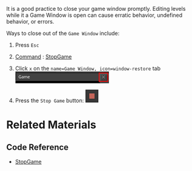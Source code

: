 It is a good practice to close your game window promptly. Editing levels while it a Game Window is open can cause erratic behavior, undefined behavior, or errors. 

Ways to close out of the `Game Window` include:

1. Press `Esc`

2. [Command](commands.md) : [ StopGame ](../../../../code_reference/command_reference.md#stopgame)

3. Click `x` on the `name=Game Window, icon=window-restore` tab
   ![CloseGame](https://raw.githubusercontent.com/ZilchEngine/ZilchFiles/master/doc_files/47439.png)

4. Press the `Stop Game` button: ![image](https://raw.githubusercontent.com/ZilchEngine/ZilchFiles/master/doc_files/47330.png)

 # Related Materials
 ## Code Reference
- [ StopGame ](../../../../code_reference/command_reference.md#stopgame) 

 